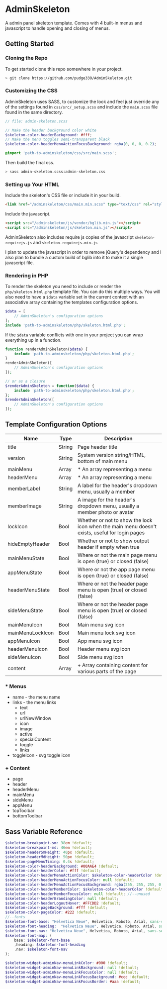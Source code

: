 # AdminSkeleton

A admin panel skeleton template. Comes with 4 built-in menus and javascript to handle opening and closing of menus.

## Getting Started

### Cloning the Repo

To get started clone this repo somewhere in your project.

```bash
> git clone https://github.com/pudge330/AdminSkeleton.git
```

### Customizing the CSS

AdminSkeleton uses SASS, to customize the look and feel just override any of the settings found in `css/src/_setup.scss` and include the `main.scss` file found in the same directory.

```scss
// file: admin-skeleton.scss

// Make the header background color white
$skeleton-color-headerBackground: #fff;
// Make the menu toggles semi-transparent black
$skeleton-color-headerMenuActionFocusBackground: rgba(0, 0, 0, 0.2);

@import 'path-to-adminskeleton/css/src/main.scss';
```

Then build the final css.

```bash
> sass admin-skeleton.scss:admin-skeleton.css
```

### Setting up Your HTML

Include the skeleton's CSS file or include it in your build.

```html
<link href="/adminskeleton/css/main.min.scss" type="text/css" rel="stylesheet">
```

Include the javascript.

```html
<script src="/adminskeleton/js/vendor/bglib.min.js"></script>
<script src="/adminskeleton/js/skeleton.min.js"></script>
```

AdminSkeleton also includes require js copies of the javascript `skeleton-requirejs.js` and `skeleton-requirejs.min.js`

I plan to update the javascript in order to remove jQuery's dependency and I also plan to bundle a custom build of bglib into it to make it a single javascript file.

### Rendering in PHP

To render the skeleton you need to include or render the `php/skeleton.html.php` template file. You can do this multiple ways. You will also need to have a `$data` variable set in the current context with an associative array containing the templates configuration options.

```php
$data = [
	// AdminSkeleton's configuration options
];
include 'path-to-adminskeleton/php/skeleton.html.php';
```

If the `$data` variable conflicts with one in your project you can wrap everything up in a function.

```php
function renderAdminSkeleton($data) {
	include 'path-to-adminskeleton/php/skeleton.html.php';	
}
renderAdminSkeleton([
	// AdminSkeleton's configuration options
]);

// or as a closure
$renderAdminSkeleton = function($data) {
	include 'path-to-adminskeleton/php/skeleton.html.php';	
};
$renderAdminSkeleton([
	// AdminSkeleton's configuration options
]);
```

## Template Configuration Options

| Name | Type | Description |
| ---  | --- | --- |
| title | String | Page header title |
| version | String | System version string/HTML, bottom of main menu |
| mainMenu | Array | * An array representing a menu |
| headerMenu | Array | * An array representing a menu |
| memberLabel | String | A label for the header's dropdown menu, usually a member |
| memberImage | String | A image for the header's dropdown menu, usually a member photo or avatar |
| lockIcon | Bool | Whether or not to show the lock icon when the main menu doesn't exists, useful for login pages |
| hideEmptyHeader | Bool | Whether or not to show output header if empty when true |
| mainMenuState | Bool | Where or not the main page menu is open (true) or closed (false) |
| appMenuState | Bool | Where or not the app page menu is open (true) or closed (false) |
| headerMenuState | Bool | Where or not the header page menu is open (true) or closed (false) |
| sideMenuState | Bool | Where or not the header page menu is open (true) or closed (false) |
| mainMenuIcon | Bool | Main menu svg icon |
| mainMenuLockIcon | Bool | Main menu lock svg icon |
| appMenuIcon | Bool | App menu svg icon |
| headerMenuIcon | Bool | Header menu svg icon |
| sideMenuIcon | Bool | Side menu svg icon |
| content | Array | + Array containing content for various parts of the page |

### * Menus

- name - the menu name
- links - the menu links
	- text
	- url
	- urlNewWindow
	- icon
	- image
	- active
	- specialContent
	- toggle
	- links
- toggleIcon - svg toggle icon

### + Content

- page
- header
- headerMenu
- mainMenu
- sideMenu
- appMenu
- topToolbar
- bottomToolbar

## Sass Variable Reference

```scss
$skeleton-breakpoint-sm: 38em !default;
$skeleton-breakpoint-md: 46em !default;
$skeleton-headerSmHeight: 40px !default;
$skeleton-headerMdHeight: 50px !default;
$skeleton-pageMenuTiming: 0.4s !default;
$skeleton-color-headerBackground: #00AAE4 !default;
$skeleton-color-headerColor: #fff !default;
$skeleton-color-headerMenuActionColor: $skeleton-color-headerColor !default;
$skeleton-color-headerMenuActionFocusColor: null !default;
$skeleton-color-headerMenuActionFocusBackground: rgba(255, 255, 255, 0.3) !default;
$skeleton-color-headerMemberColor: $skeleton-color-headerColor !default; //--unused
$skeleton-color-headerMemberFocusColor: null !default; //--unused
$skeleton-color-headerBrandingColor: null !default;
$skeleton-color-headerLogoutHover: #FFCDD2 !default;
$skeleton-color-pageBackground: #fff !default;
$skeleton-color-pageColor: #222 !default;
//--fonts
$skeleton-font-base: "Helvetica Neue", Helvetica, Roboto, Arial, sans-serif !default;
$skeleton-font-heading:  "Helvetica Neue", Helvetica, Roboto, Arial, sans-serif !default;
$skeleton-font-nav: "Helvetica Neue", Helvetica, Roboto, Arial, sans-serif !default;
$skeleton-font-map: (
	base: $skeleton-font-base
	,heading: $skeleton-font-heading
	,nav: $skeleton-font-nav
);

$skeleton-widget-adminNav-menuLinkColor: #000 !default;
$skeleton-widget-adminNav-menuLinkBackground: null !default;
$skeleton-widget-adminNav-menuLinkFocusColor: null !default;
$skeleton-widget-adminNav-menuLinkFocusBackground: #ccc !default;
$skeleton-widget-adminNav-menuLinkFocusBorder: #aaa !default;
```
